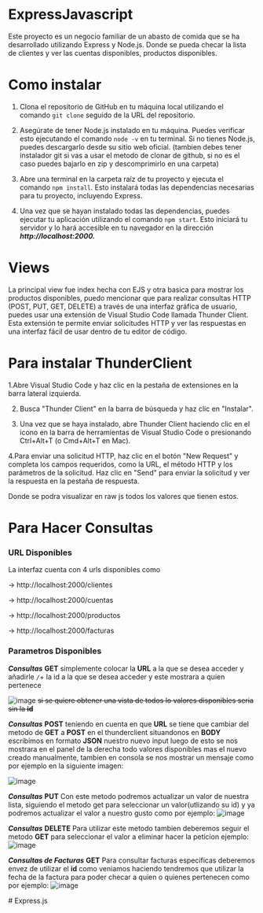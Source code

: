 # ExpressJavascript
Este proyecto es un negocio familiar de un abasto de comida que se ha desarrollado utilizando Express y Node.js. Donde se pueda checar la lista de clientes y ver las cuentas disponibles, productos disponibles.

# Como instalar
1. Clona el repositorio de GitHub en tu máquina local utilizando el comando `git clone` seguido de la URL del repositorio.

2. Asegúrate de tener Node.js instalado en tu máquina. Puedes verificar esto ejecutando el comando `node -v` en tu terminal. Si no tienes Node.js, puedes descargarlo desde su sitio web oficial. (tambien debes tener instalador git si vas a usar el metodo de clonar de github, si no es el caso puedes bajarlo en zip y descomprimirlo en una carpeta)

3. Abre una terminal en la carpeta raíz de tu proyecto y ejecuta el comando `npm install`. Esto instalará todas las dependencias necesarias para tu proyecto, incluyendo Express.

4. Una vez que se hayan instalado todas las dependencias, puedes ejecutar tu aplicación utilizando el comando `npm start`. Esto iniciará tu servidor y lo hará accesible en tu navegador en la dirección **_http://localhost:2000._**

# Views
La principal view fue index hecha con EJS y otra basica para mostrar los productos disponibles, puedo mencionar que para realizar consultas HTTP (POST, PUT, GET, DELETE) a través de una interfaz gráfica de usuario, puedes usar una extensión de Visual Studio Code llamada Thunder Client. Esta extensión te permite enviar solicitudes HTTP y ver las respuestas en una interfaz fácil de usar dentro de tu editor de código. 

# Para instalar ThunderClient
1.Abre Visual Studio Code y haz clic en la pestaña de extensiones en la barra lateral izquierda.

2. Busca "Thunder Client" en la barra de búsqueda y haz clic en "Instalar".

3. Una vez que se haya instalado, abre Thunder Client haciendo clic en el icono en la barra de herramientas de Visual Studio Code o presionando Ctrl+Alt+T (o Cmd+Alt+T en Mac).

4.Para enviar una solicitud HTTP, haz clic en el botón "New Request" y completa los campos requeridos, como la URL, el método HTTP y los parámetros de la solicitud.
Haz clic en "Send" para enviar la solicitud y ver la respuesta en la pestaña de respuesta.



Donde se podra visualizar en raw js todos los valores que tienen estos.
# Para Hacer Consultas

### URL Disponibles
La interfaz cuenta con 4 urls disponibles como

-> http://localhost:2000/clientes

-> http://localhost:2000/cuentas

-> http://localhost:2000/productos

-> http://localhost:2000/facturas

### Parametros Disponibles

***Consultas*** **GET** simplemente colocar la **URL** a la que se desea acceder y añadirle `/`+ la id a la que se desea acceder y este mostrara a quien pertenece 


![image](https://github.com/JustKillu/ExpressJavascript/assets/60795569/57ab0d61-355b-4450-8bcd-2c7cf63da113)
~~si se quiere obtener una vista de todos lo valores disponibles seria sin la **id**~~

***Consultas*** **POST** teniendo en cuenta en que **URL** se tiene que cambiar del metodo de **GET** a **POST** en el thunderclient situandonos en **BODY** escribimos en formato **JSON** nuestro nuevo input luego de esto se nos mostrara en el panel de la derecha todo valores disponibles mas el nuevo creado manualmente, tambien en consola se nos mostrar un mensaje como por ejemplo en la siguiente imagen:

![image](https://github.com/JustKillu/ExpressJavascript/assets/60795569/92dc6d42-6f62-46ee-9b9b-b9c17c579e2a)

***Consultas*** **PUT** Con este metodo podremos actualizar un valor de nuestra lista, siguiendo el metodo get para seleccionar un valor(utlizando su id) y ya podremos actualizar el valor a nuestro gusto como por ejemplo: 
![image](https://github.com/JustKillu/ExpressJavascript/assets/60795569/6c264696-0314-4cf0-b35e-91b9455e0015)

***Consultas*** **DELETE** Para utilizar este metodo tambien deberemos seguir el metodo **GET** para seleccionar el valor a eliminar hacer la peticion ejemplo:
![image](https://github.com/JustKillu/ExpressJavascript/assets/60795569/1dd4b2f9-f254-45b4-93a8-344a7c59ee02)


***Consultas de Facturas*** **GET** Para consultar facturas especificas deberemos envez de utilizar el **id** como veniamos haciendo tendremos que utilizar la fecha de la factura para poder checar a quien o quienes pertenecen como por ejemplo:
![image](https://github.com/JustKillu/ExpressJavascript/assets/60795569/deabb639-cf28-402a-a059-b55e06b202cf)



#   E x p r e s s . j s  
 